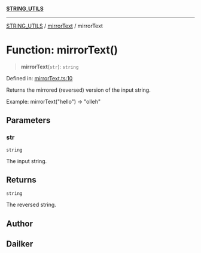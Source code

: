 [**STRING_UTILS**](../../README.md)

***

[STRING_UTILS](../../README.md) / [mirrorText](../README.md) / mirrorText

# Function: mirrorText()

> **mirrorText**(`str`): `string`

Defined in: [mirrorText.ts:10](https://github.com/dailker/everyutil/blob/c097f0fc92f833ed4a91824bfd902e8ca984c4de/src/string/mirrorText.ts#L10)

Returns the mirrored (reversed) version of the input string.

Example: mirrorText("hello") → "olleh"

## Parameters

### str

`string`

The input string.

## Returns

`string`

The reversed string.

## Author

## Dailker
